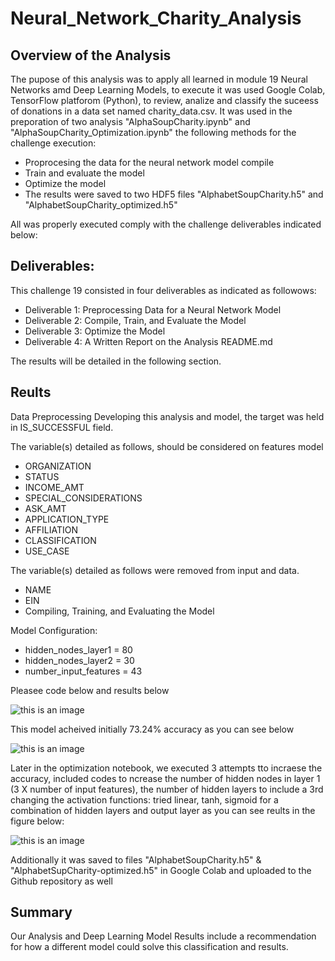 # Neural_Network_Charity_Analysis

## Overview of the Analysis

The pupose of this analysis was to apply all learned in module 19 Neural Networks amd Deep Learning Models, to execute it was used Google Colab, TensorFlow platforom (Python), to review, analize and classify the suceess of donations in a data set named charity_data.csv. It was used in the preporation of two analysis "AlphaSoupCharity.ipynb" and "AlphaSoupCharity_Optimization.ipynb" the following methods for the challenge execution:
* Proprocesing the data for the neural network model compile
* Train and evaluate the model
* Optimize the model
* The results were saved to two HDF5 files "AlphabetSoupCharity.h5" and "AlphabetSoupCharity_optimized.h5"

All was properly executed comply with the challenge deliverables indicated below:

## Deliverables:

This challenge 19 consisted in four deliverables as indicated as followows:

* Deliverable 1: Preprocessing Data for a Neural Network Model
* Deliverable 2: Compile, Train, and Evaluate the Model
* Deliverable 3: Optimize the Model
* Deliverable 4: A Written Report on the Analysis README.md

The results will be detailed in the following section.

## Reults
Data Preprocessing
Developing this analysis and model, the target was held in IS_SUCCESSFUL field.

The variable(s) detailed as follows, should be considered on features model
* ORGANIZATION
* STATUS
* INCOME_AMT
* SPECIAL_CONSIDERATIONS
* ASK_AMT
* APPLICATION_TYPE
* AFFILIATION
* CLASSIFICATION
* USE_CASE

The variable(s) detailed as follows were removed from input and data.
* NAME
* EIN
* Compiling, Training, and Evaluating the Model

Model Configuration:

* hidden_nodes_layer1 = 80
* hidden_nodes_layer2 = 30
* number_input_features = 43

Pleasee code below and results below

![this is an image]()

This model acheived initially 73.24% accuracy as you can see below


![this is an image]()


Later in the optimization notebook, we executed 3 attempts tto incraese the accuracy, included codes to ncrease the number of hidden nodes in layer 1 (3 X number of input features),  the number of hidden layers to include a 3rd
changing the activation functions: tried linear, tanh, sigmoid for a combination of hidden layers and output layer as you can see reults in the figure below:

![this is an image]()


Additionally it was  saved to files "AlphabetSoupCharity.h5" & "AlphabetSupCharity-optimized.h5" in Google Colab and uploaded to the Github repository as well



## Summary
Our Analysis and Deep Learning Model Results include a recommendation for how a different model could solve this classification and results.


